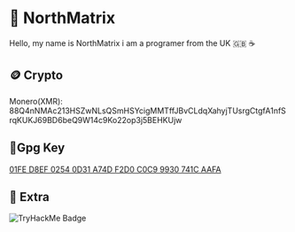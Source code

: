 # 🗻 NorthMatrix
Hello, my name is NorthMatrix i am a programer from the UK 🇬🇧 ☕️
## 🪙 Crypto
Monero(XMR): 88Q4nNMAc213HSZwNLsQSmHSYcigMMTffJBvCLdqXahyjTUsrgCtgfA1nfSrqKUKJ69BD6beQ9W14c9Ko22op3j5BEHKUjw
## 🔐Gpg Key
[01FE D8EF 0254 0D31 A74D  F2D0 C0C9 9930 741C AAFA](./gpg-key.asc)
## 🚀 Extra
<img src="https://tryhackme-badges.s3.amazonaws.com/Shifter420.png" alt="TryHackMe Badge" />
